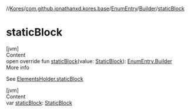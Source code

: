 //[Kores](../../../index.md)/[com.github.jonathanxd.kores.base](../../index.md)/[EnumEntry](../index.md)/[Builder](index.md)/[staticBlock](static-block.md)



# staticBlock  
[jvm]  
Content  
open override fun [staticBlock](static-block.md)(value: [StaticBlock](../../-static-block/index.md)): [EnumEntry.Builder](index.md)  
More info  


See [ElementsHolder.staticBlock](../../-elements-holder/static-block.md)

  


[jvm]  
Content  
var [staticBlock](static-block.md): [StaticBlock](../../-static-block/index.md)  



